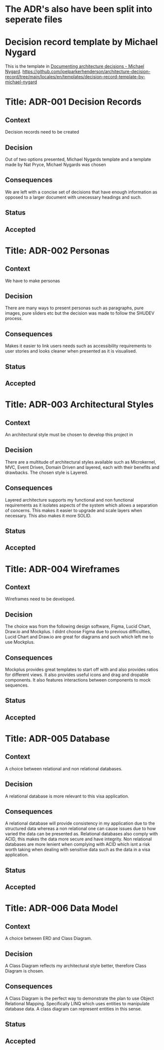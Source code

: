 # The ADR's also have been split into seperate files 

# Decision record template by Michael Nygard

This is the template in [Documenting architecture decisions - Michael Nygard](http://thinkrelevance.com/blog/2011/11/15/documenting-architecture-decisions). 
https://github.com/joelparkerhenderson/architecture-decision-record/tree/main/locales/en/templates/decision-record-template-by-michael-nygard

# Title: ADR-001 Decision Records

## Context

Decision records need to be created

## Decision

Out of two options presented, Michael Nygards template and a template made by Nat Pryce, Michael Nygards was chosen

## Consequences

We are left with a concise set of decisions that have enough information as opposed to a larger document with unecessary headings and such.

## Status
Accepted
------------------------------------------------------------------------------

# Title: ADR-002 Personas

## Context

We have to make personas

## Decision

There are many ways to present personas such as paragraphs, pure images, pure sliders etc but the decision was made to follow the SHUDEV process. 

## Consequences

Makes it easier to link users needs such as accessibility requirements to user stories and looks cleaner when presented as it is visualised.

## Status
Accepted
------------------------------------------------------------------------------

# Title: ADR-003 Architectural Styles

## Context

An architectural style must be chosen to develop this project in 

## Decision

There are a multitude of architectural styles available such as Microkernel, MVC, Event Driven, Domain Driven and layered, each with their benefits and drawbacks. The chosen style is Layered.

## Consequences

Layered architecture supports my functional and non functional requirements as it isolates aspects of the system which allows a separation of concerns. This makes it easier to upgrade and scale layers when necessary. This also makes it more SOLID. 

## Status
Accepted
------------------------------------------------------------------------------
# Title: ADR-004 Wireframes

## Context

Wireframes need to be developed.

## Decision

The choice was from the following design software, Figma, Lucid Chart, Draw.io and Mockplus. I didnt choose Figma due to previous difficulties, Lucid Chart and Draw.io are great for diagrams and such which left me to use Mockplus. 

## Consequences

Mockplus provides great templates to start off with and also provides ratios for different views. It also provides useful icons and drag and dropable components. It also features interactions between components to mock sequences.

## Status
Accepted
------------------------------------------------------------------------------

# Title: ADR-005 Database 

## Context

A choice between relational and non relational databases.

## Decision

A relational database is more relevant to this visa application.

## Consequences

A relational database will provide consistency in my application due to the structured data whereas a non relational one can cause issues due to how varied the data can be presented as. Relational databases also comply with ACID, this makes the data more secure and have integrity. Non relational databases are more lenient when complying with ACID which isnt a risk worth taking when dealing with sensitive data such as the data in a visa application. 

## Status
Accepted
------------------------------------------------------------------------------

# Title: ADR-006 Data Model 

## Context

A choice between ERD and Class Diagram.

## Decision

A Class Diagram reflects my architectural style better, therefore Class Diagram is chosen.

## Consequences

A Class Diagram is the perfect way to demonstrate the plan to use Object Relational Mapping. 
Specifically LINQ which uses entities to manipulate database data. A class diagram can represent entities in this sense.

## Status
Accepted
------------------------------------------------------------------------------
